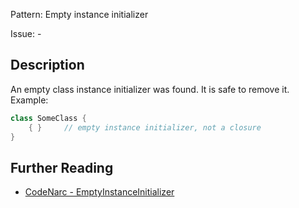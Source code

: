 Pattern: Empty instance initializer

Issue: -

## Description

An empty class instance initializer was found. It is safe to remove it. Example:

``` groovy
class SomeClass {
    { }     // empty instance initializer, not a closure
}
```

## Further Reading

* [CodeNarc - EmptyInstanceInitializer](https://codenarc.github.io/CodeNarc/codenarc-rules-basic.html#emptyinstanceinitializer-rule)